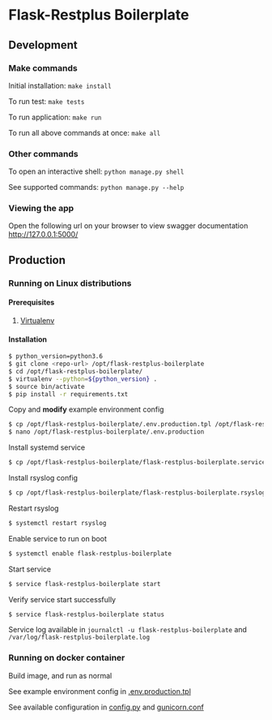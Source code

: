 # Flask-Restplus Boilerplate

## Development

### Make commands

Initial installation: `make install`

To run test: `make tests`

To run application: `make run`

To run all above commands at once: `make all`

### Other commands

To open an interactive shell: `python manage.py shell`

See supported commands: `python manage.py --help`

### Viewing the app ###

Open the following url on your browser to view swagger documentation
http://127.0.0.1:5000/

## Production

### Running on Linux distributions

#### Prerequisites

1. [Virtualenv](https://virtualenv.pypa.io/en/stable/installation/)

#### Installation

```bash
$ python_version=python3.6
$ git clone <repo-url> /opt/flask-restplus-boilerplate
$ cd /opt/flask-restplus-boilerplate/
$ virtualenv --python=${python_version} .
$ source bin/activate
$ pip install -r requirements.txt
```

Copy and **modify** example environment config

```bash
$ cp /opt/flask-restplus-boilerplate/.env.production.tpl /opt/flask-restplus-boilerplate/.env.production
$ nano /opt/flask-restplus-boilerplate/.env.production
```

Install systemd service

```bash
$ cp /opt/flask-restplus-boilerplate/flask-restplus-boilerplate.service /etc/systemd/system/flask-restplus-boilerplate.service
```

Install rsyslog config

```bash
$ cp /opt/flask-restplus-boilerplate/flask-restplus-boilerplate.rsyslog.conf /etc/rsyslog.d/flask-restplus-boilerplate.conf
```

Restart rsyslog

```bash
$ systemctl restart rsyslog
```

Enable service to run on boot

```bash
$ systemctl enable flask-restplus-boilerplate
```

Start service

```bash
$ service flask-restplus-boilerplate start
```

Verify service start successfully

```bash
$ service flask-restplus-boilerplate status
```

Service log available in `journalctl -u flask-restplus-boilerplate` and `/var/log/flask-restplus-boilerplate.log`

### Running on docker container

Build image, and run as normal

See example environment config in [.env.production.tpl](./.env.production.tpl)

See available configuration in [config.py](./app/main/config.py) and [gunicorn.conf](./gunicorn.conf)
